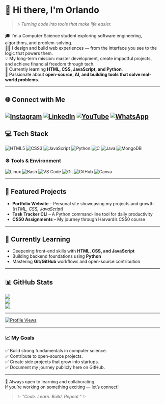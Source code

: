 # 👋 Hi there, I'm Orlando

> ⚡ *Turning code into tools that make life easier.*

🎓 I’m a Computer Science student exploring software engineering, algorithms, and problem-solving.<br/>
🧑‍💻 I design and build web experiences — from the interface you see to the logic that powers them.<br/>
💡 My long-term mission: master development, create impactful projects, and achieve financial freedom through tech.<br/>
🌱 Currently learning **HTML, CSS, JavaScript, and Python**.<br/>
🚀 Passionate about **open-source, AI, and building tools that solve real-world problems**.

---

## 🌐 Connect with Me
[![Instagram](https://img.shields.io/badge/Instagram-%23E4405F.svg?logo=Instagram&logoColor=white)](https://instagram.com/small_cench)
[![LinkedIn](https://img.shields.io/badge/LinkedIn-%230A66C2.svg?logo=linkedin&logoColor=white)](https://www.linkedin.com/in/elisha-orlando-a68bb0382)
[![YouTube](https://img.shields.io/badge/YouTube-FF0000?logo=youtube&logoColor=white)](https://www.youtube.com/@CmdOrlando)
[![WhatsApp](https://img.shields.io/badge/WhatsApp-25D366?logo=whatsapp&logoColor=white)](https://wa.me/+254795637768)
---

## 💻 Tech Stack
![HTML5](https://img.shields.io/badge/HTML5-FF5733?style=for-the-badge&logo=html5&logoColor=white)
![CSS3](https://img.shields.io/badge/CSS3-0095FF?style=for-the-badge&logo=css3&logoColor=white)
![JavaScript](https://img.shields.io/badge/JavaScript-FCDC00?style=for-the-badge&logo=javascript&logoColor=black)
![Python](https://img.shields.io/badge/Python-3776AB?style=for-the-badge&logo=python&logoColor=yellow)
![C](https://img.shields.io/badge/C-00BFFF?style=for-the-badge&logo=c&logoColor=white)
![Java](https://img.shields.io/badge/Java-F89820?style=for-the-badge&logo=openjdk&logoColor=white)
![MongoDB](https://img.shields.io/badge/MongoDB-00ED64?style=for-the-badge&logo=mongodb&logoColor=white)

### ⚙️ Tools & Environment
![Linux](https://img.shields.io/badge/Linux-FCC624?style=for-the-badge&logo=linux&logoColor=black)
![Bash](https://img.shields.io/badge/Bash-121011?style=for-the-badge&logo=gnu-bash&logoColor=white)
![VS Code](https://img.shields.io/badge/VS%20Code-0078D7?style=for-the-badge&logo=visual-studio-code&logoColor=white)
![Git](https://img.shields.io/badge/Git-F05033?style=for-the-badge&logo=git&logoColor=white)
![GitHub](https://img.shields.io/badge/GitHub-181717?style=for-the-badge&logo=github&logoColor=white)
![Canva](https://img.shields.io/badge/Canva-00C4CC?style=for-the-badge&logo=Canva&logoColor=white)

---

## 🚀 Featured Projects
- **Portfolio Website** – Personal site showcasing my projects and growth *(HTML, CSS, JavaScript)*  
- **Task Tracker CLI** – A Python command-line tool for daily productivity  
- **CS50 Assignments** – My journey through Harvard’s CS50 course  

---

## 🧩 Currently Learning
- Deepening front-end skills with **HTML, CSS, and JavaScript**
- Building backend foundations using **Python**
- Mastering **Git/GitHub** workflows and open-source contribution

---

## 📊 GitHub Stats
![](https://github-readme-stats.vercel.app/api?username=CmdOrlando&theme=radical&hide_border=true&show_icons=true&include_all_commits=true)<br/>
![](https://streak-stats.demolab.com?user=CmdOrlando&theme=radical&hide_border=true&ring=FF00E6&fire=FF6EC7)<br/>
![](https://github-readme-stats.vercel.app/api/top-langs/?username=CmdOrlando&theme=radical&hide_border=true&layout=compact)

---

[![Profile Views](https://komarev.com/ghpvc/?username=CmdOrlando&label=Profile%20Views&color=ff00e6&style=for-the-badge)](https://github.com/CmdOrlando)

---

### 📈 My Goals
✅ Build strong fundamentals in computer science.<br/>
✅ Contribute to open-source projects.<br/>
✅ Create side projects that grow into startups.<br/>
✅ Document my journey publicly here on GitHub.<br/>

---

💬 Always open to learning and collaborating.  
If you’re working on something exciting — let’s connect!  

> ✨ _"Code. Learn. Build. Repeat."_ ✨
